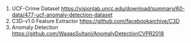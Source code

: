1. UCF-Crime Dataset https://visionlab.uncc.edu/download/summary/60-data/477-ucf-anomaly-detection-dataset
2. C3D-v1.0 Feature Extractor https://github.com/facebookarchive/C3D 
3. Anomaly Detection https://github.com/WaqasSultani/AnomalyDetectionCVPR2018
